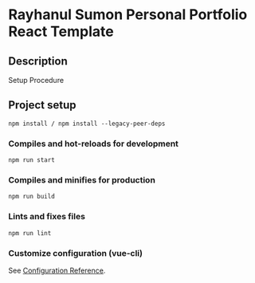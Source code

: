 # Rayhanul Sumon Personal Portfolio React Template

## Description

Setup Procedure 
 
## Project setup

```
npm install / npm install --legacy-peer-deps 
``` 

### Compiles and hot-reloads for development

```
npm run start   
```  

### Compiles and minifies for production

``` 
npm run build   
``` 
 
### Lints and fixes files  

```
npm run lint
```

### Customize configuration (vue-cli)

See [Configuration Reference](https://cli.vuejs.org/config/).
